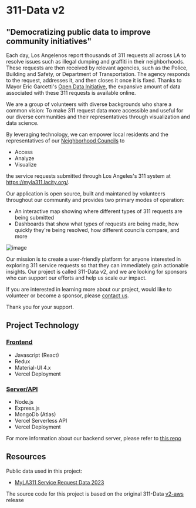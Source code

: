 # 311-Data v2
## "Democratizing public data to improve community initiatives"
Each day, Los Angelenos report thousands of 311 requests all across LA to resolve issues such as illegal dumping and graffiti in their neighborhoods. These requests are then received by relevant agencies, such as the Police, Building and Safety, or Department of Transportation. The agency responds to the request, addresses it, and then closes it once it is fixed. Thanks to Mayor Eric Garcetti's [Open Data Initiative](https://data.lacity.org/), the expansive amount of data associated with these 311 requests is available online.

We are a group of volunteers with diverse backgrounds who share a common vision: To make 311 request data more accessible and useful for our diverse communities and their representatives through visualization and data science. 

By leveraging technology, we can empower local residents and the representatives of our [Neighborhood Councils](https://empowerla.org/councils/) to 
* Access
* Analyze
* Visualize

the service requests submitted through Los Angeles's 311 system at https://myla311.lacity.org/. 

Our application is open source, built and maintaned by volunteers throughout our community and provides two primary modes of operation:
* An interactive map showing where different types of 311 requests are being submitted
* Dashboards that show what types of requests are being made, how quickly they're being resolved, how different councils compare, and more

![image](https://user-images.githubusercontent.com/1448719/233575938-ce84a530-39ff-484e-a848-56121a40fe51.png)

Our mission is to create a user-friendly platform for anyone interested in exploring 311 service requests so that they can immediately gain actionable insights. Our project is called 311-Data v2, and we are looking for sponsors who can support our efforts and help us scale our impact. 

If you are interested in learning more about our project, would like to volunteer or become a sponsor, please 
[contact us](https://dev.311-data.org/contact). 

Thank you for your support.

## Project Technology

### [Frontend](https://github.com/edwinjue/311-data-v2)
* Javascript (React)
* Redux
* Material-UI 4.x
* Vercel Deployment

### [Server/API](https://github.com/edwinjue/311-data-v2-server)
* Node.js
* Express.js
* MongoDb (Atlas)
* Vercel Serverless API
* Vercel Deployment


For more information about our backend server, please refer to [this repo](https://github.com/edwinjue/311-data-v2-server) 

## Resources
Public data used in this project:
* [MyLA311 Service Request Data 2023](https://data.lacity.org/City-Infrastructure-Service-Requests/MyLA311-Service-Request-Data-2023/4a4x-mna2)

The source code for this project is based on the original 311-Data [v2-aws](https://github.com/hackforla/311-data/releases/tag/v2-aws) release
